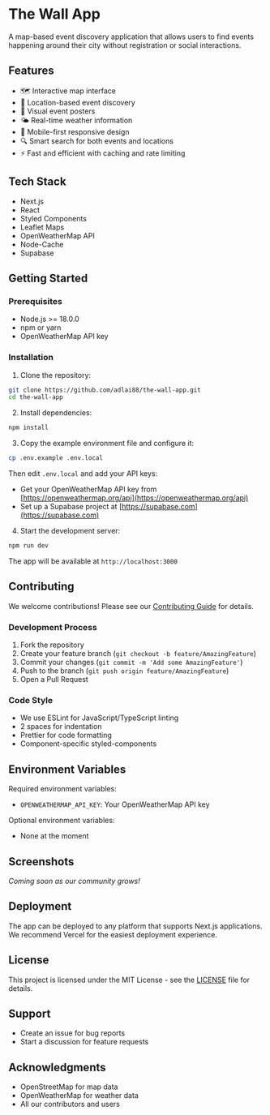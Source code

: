 # The Wall App

A map-based event discovery application that allows users to find events happening around their city without registration or social interactions.

## Features

- 🗺️ Interactive map interface
- 📍 Location-based event discovery
- 🎨 Visual event posters
- 🌤️ Real-time weather information
- 📱 Mobile-first responsive design
- 🔍 Smart search for both events and locations
- ⚡ Fast and efficient with caching and rate limiting

## Tech Stack

- Next.js
- React
- Styled Components
- Leaflet Maps
- OpenWeatherMap API
- Node-Cache
- Supabase

## Getting Started

### Prerequisites

- Node.js >= 18.0.0
- npm or yarn
- OpenWeatherMap API key

### Installation

1. Clone the repository:
```bash
git clone https://github.com/adlai88/the-wall-app.git
cd the-wall-app
```

2. Install dependencies:
```bash
npm install
```

3. Copy the example environment file and configure it:
```bash
cp .env.example .env.local
```

Then edit `.env.local` and add your API keys:
- Get your OpenWeatherMap API key from [https://openweathermap.org/api](https://openweathermap.org/api)
- Set up a Supabase project at [https://supabase.com](https://supabase.com)

4. Start the development server:
```bash
npm run dev
```

The app will be available at `http://localhost:3000`

## Contributing

We welcome contributions! Please see our [Contributing Guide](CONTRIBUTING.md) for details.

### Development Process

1. Fork the repository
2. Create your feature branch (`git checkout -b feature/AmazingFeature`)
3. Commit your changes (`git commit -m 'Add some AmazingFeature'`)
4. Push to the branch (`git push origin feature/AmazingFeature`)
5. Open a Pull Request

### Code Style

- We use ESLint for JavaScript/TypeScript linting
- 2 spaces for indentation
- Prettier for code formatting
- Component-specific styled-components

## Environment Variables

Required environment variables:
- `OPENWEATHERMAP_API_KEY`: Your OpenWeatherMap API key

Optional environment variables:
- None at the moment

## Screenshots

_Coming soon as our community grows!_

## Deployment

The app can be deployed to any platform that supports Next.js applications. We recommend Vercel for the easiest deployment experience.

## License

This project is licensed under the MIT License - see the [LICENSE](LICENSE) file for details.

## Support

- Create an issue for bug reports
- Start a discussion for feature requests

## Acknowledgments

- OpenStreetMap for map data
- OpenWeatherMap for weather data
- All our contributors and users